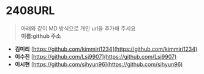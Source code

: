 # 2408URL
> 아래와 같이 MD 방식으로 개인 url을 추가해 주세요<br>
**이름:github 주소**

* **김미리** [https://github.com/kimmiri1234](https://github.com/kimmiri1234)
* **이수진** [https://github.com/Lsj9907](https://github.com/Lsj9907)
* **이시현** [https://github.com/sihyun96](https://github.com/sihyun96)